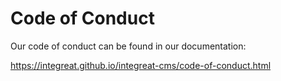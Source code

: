 # Code of Conduct

Our code of conduct can be found in our documentation:

https://integreat.github.io/integreat-cms/code-of-conduct.html
